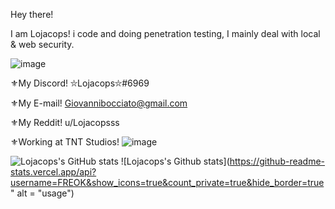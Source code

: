 Hey there! 

I am Lojacops! i code and doing penetration testing, I mainly deal with local & web security.

![image](https://user-images.githubusercontent.com/68278515/116513600-24408380-a8ca-11eb-827e-d06ed63cde49.png)

⚜My Discord! ⛥Lojacops⛥#6969

⚜My E-mail! Giovannibocciato@gmail.com

⚜My Reddit! u/Lojacopsss

⚜Working at TNT Studios! ![image](https://user-images.githubusercontent.com/68278515/114585830-56c06e80-9c84-11eb-8603-83012fbfe189.png)

![Lojacops's GitHub stats](https://github-readme-stats.vercel.app/api?username=Lojacops&show_icons=true&theme=merko)
![Lojacops's Github stats](https://github-readme-stats.vercel.app/api?username=FREOK&show_icons=true&count_private=true&hide_border=true" alt = "usage")
